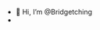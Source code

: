 - 👋 Hi, I’m @Bridgetching
- <!---
- Bridgetching/Bridgetching is a ✨ special ✨ repository because its `README.md` (this file) appears on your GitHub profile.
- You can click the Preview link to take a look at your changes.
- --->
- 👀 I’m interested in ...
- 🌱 I’m currently learning ...
- 💞️ I’m looking to collaborate on ...
- 📫 How to reach me ..
- ⚡ Fun fact: ...

